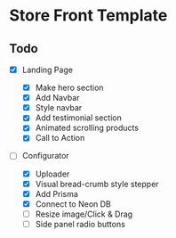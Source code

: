 # Store Front Template

## Todo

-   [x] Landing Page

    -   [x] Make hero section
    -   [x] Add Navbar
    -   [x] Style navbar
    -   [x] Add testimonial section
    -   [x] Animated scrolling products
    -   [x] Call to Action

-   [ ] Configurator

    -   [x] Uploader
    -   [x] Visual bread-crumb style stepper
    -   [x] Add Prisma
    -   [x] Connect to Neon DB
    -   [ ] Resize image/Click & Drag
    -   [ ] Side panel radio buttons
